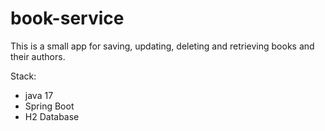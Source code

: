 # book-service
This is a small app for saving, updating, deleting and retrieving books and their authors.

Stack:
- java 17
- Spring Boot 
- H2 Database
